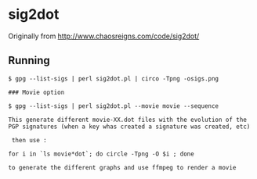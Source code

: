 # sig2dot
Originally from http://www.chaosreigns.com/code/sig2dot/

## Running
```
$ gpg --list-sigs | perl sig2dot.pl | circo -Tpng -osigs.png

### Movie option

$ gpg --list-sigs | perl sig2dot.pl --movie movie --sequence 

This generate different movie-XX.dot files with the evolution of the PGP signatures (when a key whas created a signature was created, etc)

 then use :

for i in `ls movie*dot`; do circle -Tpng -O $i ; done 

to generate the different graphs and use ffmpeg to render a movie

```
